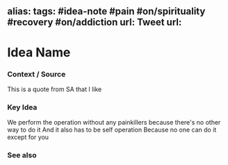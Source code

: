 alias: 
tags: #idea-note #pain #on/spirituality #recovery #on/addiction 
url: 
Tweet url: 
---
# Idea Name

### Context / Source
This is a quote from SA that I like

### Key Idea

We perform the operation without any painkillers
because there's no other way to do it
And it also has to be self operation
Because no one can do it except for you

### See also
